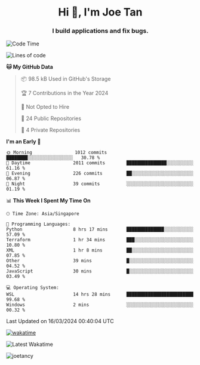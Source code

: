 <h1 align="center">Hi 👋, I'm Joe Tan</h1>
<h3 align="center">I build applications and fix bugs.</h3>

<!--START_SECTION:waka-->
![Code Time](http://img.shields.io/badge/Code%20Time-1%2C333%20hrs%203%20mins-blue)

![Lines of code](https://img.shields.io/badge/From%20Hello%20World%20I%27ve%20Written-46.5%20million%20lines%20of%20code-blue)

**🐱 My GitHub Data** 

> 📦 98.5 kB Used in GitHub's Storage 
 > 
> 🏆 7 Contributions in the Year 2024
 > 
> 🚫 Not Opted to Hire
 > 
> 📜 24 Public Repositories 
 > 
> 🔑 4 Private Repositories 
 > 
**I'm an Early 🐤** 

```text
🌞 Morning                1012 commits        ████████░░░░░░░░░░░░░░░░░   30.78 % 
🌆 Daytime                2011 commits        ███████████████░░░░░░░░░░   61.16 % 
🌃 Evening                226 commits         ██░░░░░░░░░░░░░░░░░░░░░░░   06.87 % 
🌙 Night                  39 commits          ░░░░░░░░░░░░░░░░░░░░░░░░░   01.19 % 
```


📊 **This Week I Spent My Time On** 

```text
🕑︎ Time Zone: Asia/Singapore

💬 Programming Languages: 
Python                   8 hrs 17 mins       ██████████████░░░░░░░░░░░   57.09 % 
Terraform                1 hr 34 mins        ███░░░░░░░░░░░░░░░░░░░░░░   10.80 % 
XML                      1 hr 8 mins         ██░░░░░░░░░░░░░░░░░░░░░░░   07.85 % 
Other                    39 mins             █░░░░░░░░░░░░░░░░░░░░░░░░   04.52 % 
JavaScript               30 mins             █░░░░░░░░░░░░░░░░░░░░░░░░   03.49 % 

💻 Operating System: 
WSL                      14 hrs 28 mins      █████████████████████████   99.68 % 
Windows                  2 mins              ░░░░░░░░░░░░░░░░░░░░░░░░░   00.32 % 
```


 Last Updated on 16/03/2024 00:40:04 UTC
<!--END_SECTION:waka-->
[![wakatime](https://wakatime.com/badge/user/e0e3a0f0-6d69-4241-946d-0baaf7b91278.svg)](https://wakatime.com/@e0e3a0f0-6d69-4241-946d-0baaf7b91278)

![Latest Wakatime](https://github.com/joetancy/joetancy/workflows/Latest%20Wakatime/badge.svg)

<p align="left"> <img src="https://komarev.com/ghpvc/?username=joetancy" alt="joetancy" /> </p>

